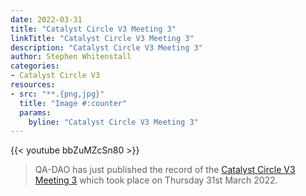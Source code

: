 ```yaml
---
date: 2022-03-31
title: "Catalyst Circle V3 Meeting 3"
linkTitle: "Catalyst Circle V3 Meeting 3"
description: "Catalyst Circle V3 Meeting 3"
author: Stephen Whitenstall
categories:
- Catalyst Circle V3
resources:
- src: "**.{png,jpg}"
  title: "Image #:counter"
  params:
    byline: "Catalyst Circle V3 Meeting 3"
---
```


{{< youtube bbZuMZcSn80 >}}
> QA-DAO has just published the record of the [Catalyst Circle V3 Meeting 3](https://quality-assurance-dao.gitbook.io/catalyst-circle-oversight-v3/ccv3-meetings/meeting-3-march-31-2022) which took place on Thursday 31st March 2022. 
